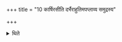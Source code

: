 +++
title = "10 कार्षिरसीति दर्भैराहुतिमपप्लाव्य समुद्रस्य"

+++

<details><summary>थिते</summary>

कार्षिरसीति दर्भैराहुतिमपप्लाव्य समुद्रस्य वो ऽक्षित्या उन्नय इत्यभिहुतानां मैत्रावरुणचमसेन गृह्णाति १०
</details>
